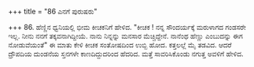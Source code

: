 +++
title = "86 ಎನಗೆ ಪುರುಷರು"

+++
86. ಹೆಣ್ಣಿನ ಧ್ವನಿಯಲ್ಲಿ ಭೀಮ ಕೀಚಕನಿಗೆ ಹೇಳಿದ. "ಕೀಚಕ ! ನನ್ನ ಸೌಂದರ್ಯಕ್ಕೆ ಮರುಳಾಗದ ಗಂಡಸರೇ ಇಲ್ಲ. ನೀನು ನನಗೆ ತಕ್ಕವನಾಗಿದ್ದೀಯೆ. ನಾನು ನಿನ್ನನ್ನು ಮನಸಾರ ಮೆಚ್ಚಿದ್ದೇನೆ. ನಾನೆಂಥ ಹೆಣ್ಣು ಎಂಬುದನ್ನು ಈಗ ನೋಡುವೆಯಂತೆ" ಈ ಮಾತು ಕೇಳಿ ಕೀಚಕ ಸಂತೋಷದಿಂದ ಉಬ್ಬಿ ಹೋದ. ಕತ್ತಲಲ್ಲೆ ಮೈ ತಡವಿದ. ಆದರೆ ದ್ರೌಪದಿಯ ದುಂಡನೆಯ ಸ್ತನಗಳೇ ಕಾಣದಿದ್ದುದರಿಂದ ಹೆದರಿದ. ಮತ್ತೆ ಸಾವರಿಸಿಕೊಂಡು ನಗುತ್ತ ಅವಳಿಗೆ ಹೇಳಿದ.